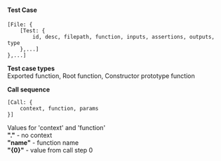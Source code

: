 #### Test Case
```
[File: {
    [Test: {
        id, desc, filepath, function, inputs, assertions, outputs, type
    },...]
},...]
```

**Test case types**  
Exported function, Root function, Constructor prototype function

**Call sequence**  
```
[Call: {
    context, function, params
}]
```
Values for 'context' and 'function'  
**"."** - no context  
**"name"** - function name  
**"{0}"** - value from call step 0